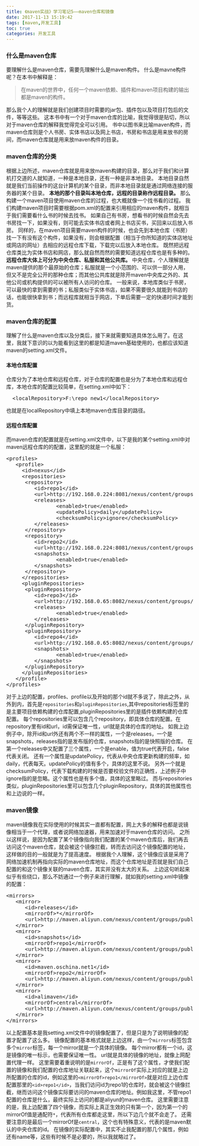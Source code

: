 ```yaml
---
title: 《maven实战》学习笔记5——maven仓库和镜像
date: 2017-11-13 15:19:42
tags: [maven,开发工具]
toc: true
categories: 开发工具
---
```

### 什么是maven仓库
要理解什么是maven仓库，需要先理解什么是maven构件。
什么是mavne构件呢？在本书中解释是：
>在maven的世界中，任何一个maven依赖、插件和maven项目构建的输出都是maven的构件。
<!--more-->
那么我个人的理解就是我们创建项目时需要的jar包、插件包以及项目打包后的文件，等等这些。
这本书中有一个对于maven仓库的比喻，我觉得很是贴切，所以对于maven仓库的解释我觉得完全可以引用。
书中以图书来比喻maven构件，而maven仓库则是个人书房、实体书店以及网上书店，书房和书店是用来放书的房间，而maven仓库就是用来放maven构件的目录。

### maven仓库的分类
根据上边所述，maven仓库就是用来放maven构建的目录，那么对于我们和计算机打交道的人就知道，一种是本地目录，还有一种是非本地目录。
本地目录自然就是我们当前操作的这台计算机的某个目录，而非本地目录就是通过网络连接的服务器的某个目录。
**本地的那个目录叫本地仓库，远程的目录称作远程目录。**
那么构建一个maven项目使用maven仓库的过程，也大概就像一个找书看的过程。
我们构建maven项目时需要根据pom.xml的配置来引用相应的maven构件，就相当于我们需要看什么书的时候去找书。
如果自己有书房，想看书的时候自然会先去书房找一下，如果没有，则可能去实体书店或者网上书店买书，买回来以后放入书房。
同样的，在maven项目需要maven构件的时候，也会先到本地仓库（书房）找一下有没有这个构件，如果没有，则会根据配置（相当于你所知道的实体店地址或网店的网址）去相应的远程仓库下载，下载完以后放入本地仓库。
既然把远程仓库类比为实体书店和网店，那么就自然而然的需要知道远程仓库也是有多种的。
**远程仓库大体上可分为中央仓库、私服和其他公共库。**
中央仓库，个人理解就是maven提供的那个最原始的仓库；私服就是一个小范围的、可以供一部分人用，但又不是完全公开的那种仓库；而其他公共库就是除开maven中央库之外的、其他公司或机构提供的可以被所有人访问的仓库。
一般来说，本地库类似于书房，可以最快的拿到需要的书；私服类似于实体书店，如果不需要很久就能到书店的话，也能很快拿到书；而远程库就相当于网店，下单后需要一定的快递时间才能到货。

### maven仓库的配置
理解了什么是maven仓库以及分类后，接下来就需要知道具体怎么用了。在这里，我就下意识的以为能看到这里的都是知道maven基础使用的，也都应该知道maven的setting.xml文件。

#### 本地仓库配置
仓库分为了本地仓库和远程仓库，对于仓库的配置也是分为了本地仓库和远程仓库，本地仓库的配置比较简单，在setting.xml中如下：
<pre>
  &lt;localRepository>F:\repo_new1&lt;/localRepository>
</pre>
也就是在localRepository中填上本地maven仓库目录的路径。

#### 远程仓库配置
而maven仓库的配置就是在setting.xml文件中，以下是我的某个setting.xml中对maven远程仓库的的配置，这里配的就是一个私服：
<pre>
&lt;profiles>
   &lt;profile>
     &lt;id>nexus&lt;/id>
     &lt;repositories>
	  &lt;repository>
	     &lt;id>repo1&lt;/id>
	     &lt;url>http://192.168.0.224:8081/nexus/content/groups/public&lt;/url>
	     &lt;releases>
                &lt;enabled>true&lt;/enabled>
                &lt;updatePolicy>daily&lt;/updatePolicy>
                &lt;checksumPolicy>ignore&lt;/checksumPolicy>
	     &lt;/releases>
	  &lt;/repository>
	  &lt;repository>
	     &lt;id>repo2&lt;/id>
	     &lt;url>http://192.168.0.224:8081/nexus/content/groups/public-snapshots&lt;/url>	     
	     &lt;snapshots>
                &lt;enabled>true&lt;/enabled>
	     &lt;/snapshots>
	  &lt;/repository>
     &lt;/repositories>
     &lt;pluginRepositories>
	  &lt;pluginRepository>
	     &lt;id>repo3&lt;/id>
	     &lt;url>http://192.168.0.65:8082/nexus/content/groups/public&lt;/url>
	     &lt;releases>
                &lt;enabled>true&lt;/enabled>
	     &lt;/releases>
	  &lt;/pluginRepository>
	  &lt;pluginRepository>
	     &lt;id>repo4&lt;/id>
	     &lt;url>http://192.168.0.65:8082/nexus/content/groups/public-snapshots&lt;/url>
	     &lt;snapshots>
                &lt;enabled>true&lt;/enabled>
	     &lt;/snapshots>
	  &lt;/pluginRepository>
     &lt;/pluginRepositories>
   &lt;/profile>
&lt;/profiles>
</pre>
对于上边的配置，profiles、profile以及开始的那个id就不多说了，除此之外，从外到内，首先是`repositories`和`pluginRepositories`,其中repositories标签里的是主要项目依赖构建的仓库配置,pluginRepositories里的是插件依赖构建的仓库配置。
每个repositories里可以包含几个repository，即具体仓库的配置。在repository里有id和url，id需保证唯一性，url就是具体的仓库的地址。
如我上边例子中，除开id和url外还有两个不一样的属性，一个是releases，一个是snapshots，releases指的是发布版的仓库，snapshots指的是快照版的仓库。
在第一个releases中又配置了三个属性，一个是enable，值为true代表开启，false代表关闭。
还有一个属性是updatePolicy，代表从中央仓库更新构建的频率，如daily，代表每天。updatePolicy的值有多个，具体的这里不说。
另外一个就是checksumPolicy，代表下载构建的时候是否要校验文件的正确性，上述例子中ignore指的是忽略。这个属性也是有多个值，具体的这里略过。
而与repositories类似，pluginRepositories里可以包含几个pluginRepository，具体的其他属性也和上边说的一样。

### maven镜像
maven镜像我在实际使用的时候其实一直都有配置，网上大多的解释也都是说镜像相当于一个代理，或者说网络加速器，用来加速对于maven仓库的访问。
之所以这样说，是因为配置了某个镜像指向我们配置的某个maven仓库后，我们再去访问这个maven仓库，就会被这个镜像拦截，转而去访问这个镜像配置的地址，这样做的目的一般就是为了提高速度。
根据我个人理解，这个镜像应该是采用了网络加速机制再指向实际的maven仓库地址，而这个仓库地址是否就是我们自己配置的和这个镜像关联的maven仓库，其实并没有太大的关系。
上边这句听起来似乎有些绕口，那么不妨通过一个例子来进行理解，就如我的setting.xml中镜像的配置：
<pre>
&lt;mirrors>
   &lt;mirror>
      &lt;id>releases&lt;/id>
      &lt;mirrorOf>*&lt;/mirrorOf>
      &lt;url>http://maven.aliyun.com/nexus/content/groups/public/&lt;/url>
   &lt;/mirror>
   &lt;mirror>
      &lt;id>snapshots&lt;/id>
      &lt;mirrorOf>repo1&lt;/mirrorOf>
      &lt;url>http://maven.aliyun.com/nexus/content/groups/public/&lt;/url>
   &lt;/mirror>
   &lt;mirror>
      &lt;id>maven.oschina.net1&lt;/id>
      &lt;mirrorOf>repo2&lt;/mirrorOf>
      &lt;url>http://maven.aliyun.com/nexus/content/groups/public/&lt;/url>
   &lt;/mirror>
   &lt;mirror>  
      &lt;id>alimaven&lt;/id>  
      &lt;mirrorOf>central&lt;/mirrorOf>
      &lt;url>http://maven.aliyun.com/nexus/content/groups/public/&lt;/url>            
   &lt;/mirror>  
&lt;/mirrors>
</pre>
以上配置基本是我setting.xml文件中的镜像配置了，但是只是为了说明镜像的配置才配置了这么多。
镜像配置的基本格式就是上边这样，由一个`mirrors`标签包含多个`mirror`标签，每一个mirror就是一个具体的镜像。
每个mirror都有一个id，这是镜像的唯一标示，也需要保证唯一性。
url就是具体的镜像的地址，就像上网配置代理一样。
这里需要着重说明的是`mirrorOf`，正是有了这个属性，才使我们配置的镜像和我们配置的仓库地址关联起来，这个`mirrorOf`实际上对应的就是上边所配置的仓库的id，例如这里的`<mirrorOf>repo1</mirrorOf>`就是对应上边仓库配置那里的`<id>repo1</id>`，当我们访问id为repo1的仓库时，就会被这个镜像拦截，继而访问这个镜像实际要访问的maven仓库的地址。例如我这里，不管repo1配置的仓库是什么，最终实际上访问的都是aliyun的maven仓库。
这里需要注意的是，我上边配置了四个镜像，而实际上真正生效的只有第一个，因为第一个的mirrorOf值是通配符`*`，代表所有仓库都走这里，所以下边几个就不会走了。
还需要注意的是最后一个mirrorOf是`central`，这个也有特殊意义，代表的是maven默认的中央仓库的id。
在镜像的实际配置中，其实不止我配置的那几个属性，例如还有name等，这些有时候不是必要的，所以我就略过了。